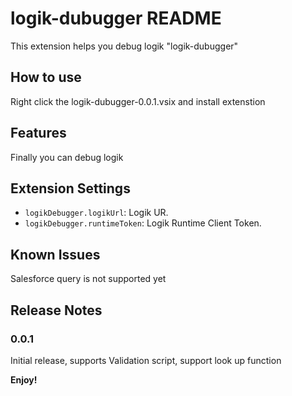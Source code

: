 # logik-dubugger README

This extension helps you debug logik "logik-dubugger"

## How to use

Right click the logik-dubugger-0.0.1.vsix and install extenstion

## Features

Finally you can debug logik

## Extension Settings

* `logikDebugger.logikUrl`: Logik UR.
* `logikDebugger.runtimeToken`: Logik Runtime Client Token.

## Known Issues

Salesforce query is not supported yet

## Release Notes

### 0.0.1

Initial release, supports Validation script, support look up function

**Enjoy!**
